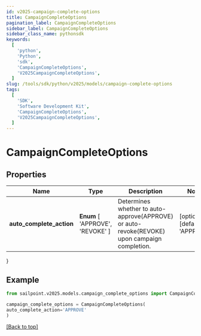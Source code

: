 ```yaml
---
id: v2025-campaign-complete-options
title: CampaignCompleteOptions
pagination_label: CampaignCompleteOptions
sidebar_label: CampaignCompleteOptions
sidebar_class_name: pythonsdk
keywords:
  [
    'python',
    'Python',
    'sdk',
    'CampaignCompleteOptions',
    'V2025CampaignCompleteOptions',
  ]
slug: /tools/sdk/python/v2025/models/campaign-complete-options
tags:
  [
    'SDK',
    'Software Development Kit',
    'CampaignCompleteOptions',
    'V2025CampaignCompleteOptions',
  ]
---
```


# CampaignCompleteOptions

## Properties

| Name | Type | Description | Notes |
| --- | --- | --- | --- |
| **auto_complete_action** | **Enum** [ 'APPROVE', 'REVOKE' ] | Determines whether to auto-approve(APPROVE) or auto-revoke(REVOKE) upon campaign completion. | [optional] [default to 'APPROVE'] |

}

## Example

```python
from sailpoint.v2025.models.campaign_complete_options import CampaignCompleteOptions

campaign_complete_options = CampaignCompleteOptions(
auto_complete_action='APPROVE'
)

```

[[Back to top]](#)
